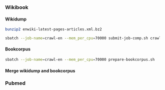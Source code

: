 
### Wikibook
#### Wikidump
```bash
bunzip2 enwiki-latest-pages-articles.xml.bz2

sbatch --job-name=crawl-en --mem_per_cpu=70000 submit-job-comp.sh crawl_wiki_dump.sh en
```

#### Bookcorpus
```bash
sbatch --job-name=crawl-en --mem_per_cpu=70000 prepare-bookcorpus.sh
```

#### Merge wikidump and bookcorpus


### Pubmed